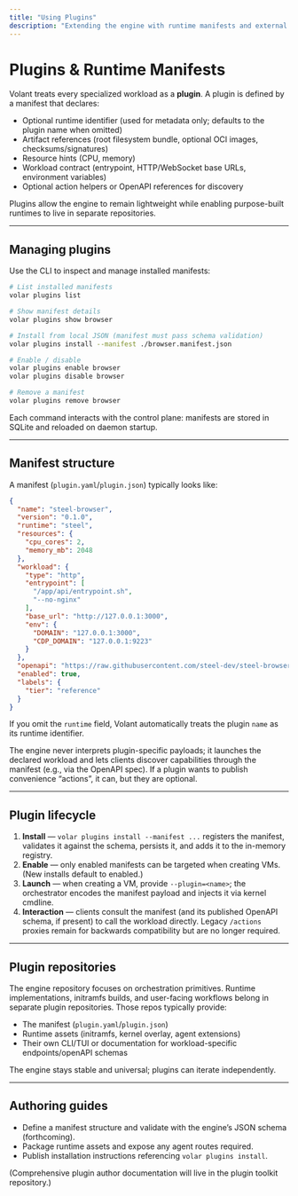 ```yaml
---
title: "Using Plugins"
description: "Extending the engine with runtime manifests and external runtimes."
---
```


# Plugins & Runtime Manifests

Volant treats every specialized workload as a **plugin**. A plugin is defined by a manifest that declares:

- Optional runtime identifier (used for metadata only; defaults to the plugin name when omitted)
- Artifact references (root filesystem bundle, optional OCI images, checksums/signatures)
- Resource hints (CPU, memory)
- Workload contract (entrypoint, HTTP/WebSocket base URLs, environment variables)
- Optional action helpers or OpenAPI references for discovery

Plugins allow the engine to remain lightweight while enabling purpose-built runtimes to live in separate repositories.

---

## Managing plugins

Use the CLI to inspect and manage installed manifests:

```bash
# List installed manifests
volar plugins list

# Show manifest details
volar plugins show browser

# Install from local JSON (manifest must pass schema validation)
volar plugins install --manifest ./browser.manifest.json

# Enable / disable
volar plugins enable browser
volar plugins disable browser

# Remove a manifest
volar plugins remove browser
```

Each command interacts with the control plane: manifests are stored in SQLite and reloaded on daemon startup.

---

## Manifest structure

A manifest (`plugin.yaml`/`plugin.json`) typically looks like:

```json
{
  "name": "steel-browser",
  "version": "0.1.0",
  "runtime": "steel",
  "resources": {
    "cpu_cores": 2,
    "memory_mb": 2048
  },
  "workload": {
    "type": "http",
    "entrypoint": [
      "/app/api/entrypoint.sh",
      "--no-nginx"
    ],
    "base_url": "http://127.0.0.1:3000",
    "env": {
      "DOMAIN": "127.0.0.1:3000",
      "CDP_DOMAIN": "127.0.0.1:9223"
    }
  },
  "openapi": "https://raw.githubusercontent.com/steel-dev/steel-browser/main/api/openapi/schemas.json",
  "enabled": true,
  "labels": {
    "tier": "reference"
  }
}
```

If you omit the `runtime` field, Volant automatically treats the plugin `name` as its runtime identifier.

The engine never interprets plugin-specific payloads; it launches the declared workload and lets clients discover capabilities through the manifest (e.g., via the OpenAPI spec). If a plugin wants to publish convenience “actions”, it can, but they are optional.

---

## Plugin lifecycle

1. **Install** — `volar plugins install --manifest ...` registers the manifest, validates it against the schema, persists it, and adds it to the in-memory registry.
2. **Enable** — only enabled manifests can be targeted when creating VMs. (New installs default to enabled.)
3. **Launch** — when creating a VM, provide `--plugin=<name>`; the orchestrator encodes the manifest payload and injects it via kernel cmdline.
4. **Interaction** — clients consult the manifest (and its published OpenAPI schema, if present) to call the workload directly. Legacy `/actions` proxies remain for backwards compatibility but are no longer required.

---

## Plugin repositories

The engine repository focuses on orchestration primitives. Runtime implementations, initramfs builds, and user-facing workflows belong in separate plugin repositories. Those repos typically provide:

- The manifest (`plugin.yaml`/`plugin.json`)
- Runtime assets (initramfs, kernel overlay, agent extensions)
- Their own CLI/TUI or documentation for workload-specific endpoints/openAPI schemas

The engine stays stable and universal; plugins can iterate independently.

---

## Authoring guides

- Define a manifest structure and validate with the engine’s JSON schema (forthcoming).
- Package runtime assets and expose any agent routes required.
- Publish installation instructions referencing `volar plugins install`.

(Comprehensive plugin author documentation will live in the plugin toolkit repository.)
